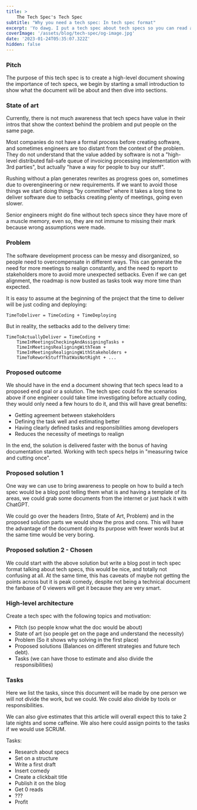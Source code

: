 ```yaml
---
title: >
    The Tech Spec's Tech Spec
subtitle: "Why you need a tech spec: In tech spec format"
excerpt: 'Yo dawg. I put a tech spec about tech specs so you can read about tech specs while you read a tech spec'
coverImage: '/assets/blog/tech-spec/og-image.jpg'
date: '2023-01-24T05:35:07.322Z'
hidden: false
---
```


### Pitch

The purpose of this tech spec is to create a high-level document showing the importance of tech specs, we begin by starting a small introduction to show what the document will be about and then dive into sections.


### State of art

Currently, there is not much awareness that tech specs have value in their intros that show the context behind the problem and put people on the same page. 

Most companies do not have a formal process before creating software, and sometimes engineers are too distant from the context of the problem. They do not understand that the value added by software is not a "high-level distributed fail-safe queue of invoicing processing implementation with 3rd parties", but actually "have a way for people to buy our stuff".

Rushing without a plan generates rewrites as progress goes on, sometimes due to overengineering or new requirements. If we want to avoid those things we start doing things "by committee" where it takes a long time to deliver software due to setbacks creating plenty of meetings, going even slower.

Senior engineers might do fine without tech specs since they have more of a muscle memory, even so, they are not immune to missing their mark because wrong assumptions were made.


### Problem 

The software development process can be messy and disorganized, so people need to overcompensate in different ways. This can generate the need for more meetings to realign constantly, and the need to report to stakeholders more to avoid more unexpected setbacks. Even if we can get alignment, the roadmap is now busted as tasks took way more time than expected.

It is easy to assume at the beginning of the project that the time to deliver will be just coding and deploying:
```
TimeToDeliver = TimeCoding + TimeDeploying
```
But in reality, the setbacks add to the delivery time:
```
TimeToActuallyDeliver = TimeCoding + 
    TimeInMeetingsCheckingAndAssigningTasks + 
    TimeInMeetingsRealigningWithTeam + 
    TimeInMeetingsRealigningWithStakeholders + 
    TimeToReworkStuffThatWasNotRight + ... 
```

### Proposed outcome

We should have in the end a document showing that tech specs lead to a proposed end goal or a solution. The tech spec could fix the scenarios above if one engineer could take time investigating before actually coding, they would only need a few hours to do it, and this will have great benefits:



* Getting agreement between stakeholders
* Defining the task well and estimating better
* Having clearly defined tasks and responsibilities among developers
* Reduces the necessity of meetings to realign

In the end, the solution is delivered faster with the bonus of having documentation started. Working with tech specs helps in "measuring twice and cutting once". 


### Proposed solution 1

One way we can use to bring awareness to people on how to build a tech spec would be a blog post telling them what is and having a template of its areas, we could grab some documents from the internet or just hack it with ChatGPT.

We could go over the headers (Intro, State of Art, Problem) and in the proposed solution parts we would show the pros and cons. This will have the advantage of the document doing its purpose with fewer words but at the same time would be very boring.


### Proposed solution 2 - Chosen

We could start with the above solution but write a blog post in tech spec format talking about tech specs, this would be nice, and totally not confusing at all. At the same time, this has caveats of maybe not getting the points across but it is peak comedy, despite not being a technical document the fanbase of 0 viewers will get it because they are very smart.


### High-level architecture

Create a tech spec with the following topics and motivation:


* Pitch (so people know what the doc would be about)
* State of art (so people get on the page and understand the necessity)
* Problem (So it shows why solving in the first place)
* Proposed solutions (Balances on different strategies and future tech debt).
* Tasks (we can have those to estimate and also divide the responsibilities)


### Tasks

Here we list the tasks, since this document will be made by one person we will not divide the work, but we could. We could also divide by tools or responsibilities. 

We can also give estimates that this article will overall expect this to take 2 late nights and some caffeine. We also here could assign points to the tasks if we would use SCRUM.

Tasks:

* Research about specs
* Set on a structure
* Write a first draft
* Insert comedy
* Create a clickbait title
* Publish it on the blog
* Get 0 reads
* ???
* Profit